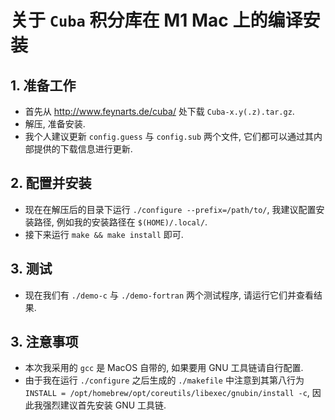 # 关于 `Cuba` 积分库在 M1 Mac 上的编译安装

## 1. 准备工作

- 首先从 http://www.feynarts.de/cuba/ 处下载 `Cuba-x.y(.z).tar.gz`.
- 解压, 准备安装.
- 我个人建议更新 `config.guess` 与 `config.sub` 两个文件, 它们都可以通过其内部提供的下载信息进行更新.

## 2. 配置并安装

- 现在在解压后的目录下运行 `./configure --prefix=/path/to/`, 我建议配置安装路径, 例如我的安装路径在 `$(HOME)/.local/`.
- 接下来运行 `make && make install` 即可.

## 3. 测试

- 现在我们有 `./demo-c` 与 `./demo-fortran` 两个测试程序, 请运行它们并查看结果.

## 3. 注意事项

- 本次我采用的 `gcc` 是 MacOS 自带的, 如果要用 GNU 工具链请自行配置.
- 由于我在运行 `./configure` 之后生成的 `./makefile` 中注意到其第八行为 `INSTALL = /opt/homebrew/opt/coreutils/libexec/gnubin/install -c`, 因此我强烈建议首先安装 GNU 工具链.